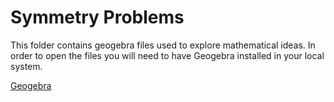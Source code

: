 # Symmetry Problems

This folder contains geogebra files used to explore mathematical ideas.
In order to open the files you will need to have Geogebra installed in your local system.

[Geogebra](https://www.geogebra.org/)
